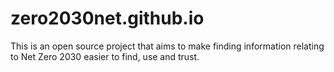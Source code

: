 # zero2030net.github.io

This is an open source project that aims to make finding information relating to Net Zero 2030 easier to find, use and trust.

